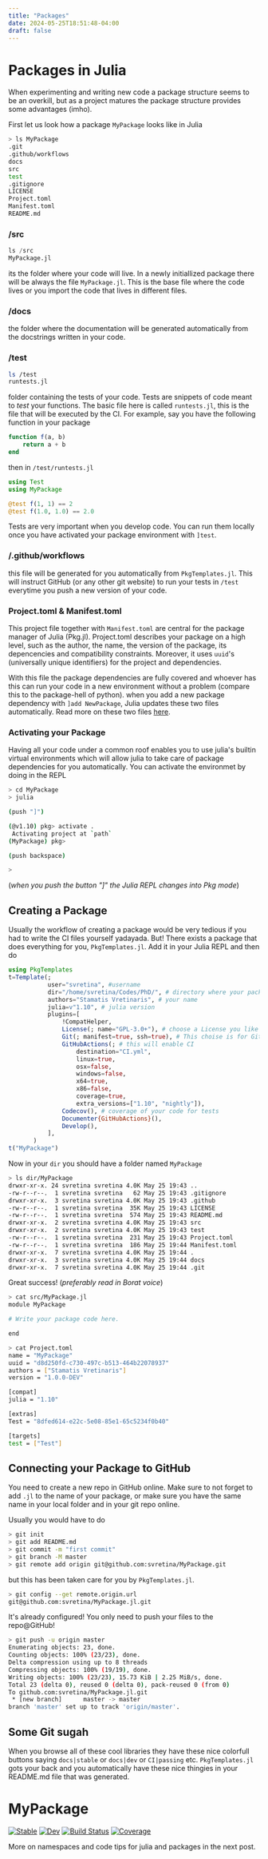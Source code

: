 ```yaml
---
title: "Packages"
date: 2024-05-25T18:51:48-04:00
draft: false
---
```


# Packages in Julia

When experimenting and writing new code a package structure seems to be an overkill, but as a project matures the package structure provides some advantages (imho).

First let us look how a package `MyPackage` looks like in Julia
```sh
> ls MyPackage
.git
.github/workflows
docs
src
test
.gitignore
LICENSE
Project.toml
Manifest.toml
README.md
```
### /src
```julia
ls /src
MyPackage.jl
```
its the folder where your code will live. In a newly initiallized package there will be always the file `MyPackage.jl`. This is the base file where the code lives or you import the code that lives in different files.
### /docs
the folder where the documentation will be generated automatically from the docstrings written in your code.
### /test
```sh
ls /test
runtests.jl
```
folder containing the tests of your code. Tests are snippets of code meant to *test* your functions. The basic file here is called `runtests.jl`, this is the file that will be executed by the CI. 
For example, say you have the following function in your package
```julia
function f(a, b)
    return a + b
end
```
then in `/test/runtests.jl`
```julia
using Test
using MyPackage

@test f(1, 1) == 2
@test f(1.0, 1.0) == 2.0
```
Tests are very important when you develop code. You can run them locally once you have activated your package environment with `]test`.

### /.github/workflows
this file will be generated for you automatically from `PkgTemplates.jl`. This will instruct GitHub (or any other git website) to run your tests in `/test` everytime you push a new version of your code.

### Project.toml & Manifest.toml
This project file together with `Manifest.toml` are central for the package manager of Julia (Pkg.jl). Project.toml describes your package on a high level, such as the author, the name, the version of the package, its depencencies and compatibility constraints. Moreover, it uses `uuid`'s (universally unique identifiers) for the project and dependencies. 

With this file the package dependencies are fully covered and whoever has this can run your code in a new environment without a problem (compare this to the package-hell of python). when you add a new package dependency with `]add NewPackage`, Julia updates these two files automatically.
Read more on these two files [here](https://pkgdocs.julialang.org/v1/toml-files/). 

### Activating your Package
Having all your code under a common roof enables you to use julia's builtin virtual environments which will allow julia to take care of package dependencies for you automatically. You can activate the environmet by doing
in the REPL
```sh
> cd MyPackage
> julia

(push "]")

(@v1.10) pkg> activate .
 Activating project at `path`
(MyPackage) pkg>

(push backspace)

>
```
(*when you push the button "]" the Julia REPL changes into Pkg mode*)
## Creating a Package
Usually the workflow of creating a package would be very tedious if you had to write the CI files yourself yadayada. But! There exists a package that does everything for you, `PkgTemplates.jl`. Add it in your Julia REPL and then do
```julia
using PkgTemplates
t=Template(;
           user="svretina", #username
           dir="/home/svretina/Codes/PhD/", # directory where your package will be
           authors="Stamatis Vretinaris", # your name
           julia=v"1.10", # julia version
           plugins=[
               !CompatHelper,
               License(; name="GPL-3.0+"), # choose a License you like
               Git(; manifest=true, ssh=true), # This choise is for Github
               GitHubActions(; # this will enable CI
                   destination="CI.yml", 
                   linux=true,
                   osx=false,
                   windows=false,
                   x64=true,
                   x86=false,
                   coverage=true,
                   extra_versions=["1.10", "nightly"]),
               Codecov(), # coverage of your code for tests
               Documenter{GitHubActions}(),
               Develop(),
           ],
       )
t("MyPackage")
```
Now in your `dir` you should have a folder named `MyPackage`
```sh
> ls dir/MyPackage
drwxr-xr-x. 24 svretina svretina 4.0K May 25 19:43 ..
-rw-r--r--.  1 svretina svretina   62 May 25 19:43 .gitignore
drwxr-xr-x.  3 svretina svretina 4.0K May 25 19:43 .github
-rw-r--r--.  1 svretina svretina  35K May 25 19:43 LICENSE
-rw-r--r--.  1 svretina svretina  574 May 25 19:43 README.md
drwxr-xr-x.  2 svretina svretina 4.0K May 25 19:43 src
drwxr-xr-x.  2 svretina svretina 4.0K May 25 19:43 test
-rw-r--r--.  1 svretina svretina  231 May 25 19:43 Project.toml
-rw-r--r--.  1 svretina svretina  186 May 25 19:44 Manifest.toml
drwxr-xr-x.  7 svretina svretina 4.0K May 25 19:44 .
drwxr-xr-x.  3 svretina svretina 4.0K May 25 19:44 docs
drwxr-xr-x.  7 svretina svretina 4.0K May 25 19:44 .git
```
Great success! (*preferably read in Borat voice*)

```sh
> cat src/MyPackage.jl
module MyPackage

# Write your package code here.

end

> cat Project.toml
name = "MyPackage"
uuid = "d8d250fd-c730-497c-b513-464b22078937"
authors = ["Stamatis Vretinaris"]
version = "1.0.0-DEV"

[compat]
julia = "1.10"

[extras]
Test = "8dfed614-e22c-5e08-85e1-65c5234f0b40"

[targets]
test = ["Test"]
```



## Connecting your Package to GitHub
You need to create a new repo in GitHub online. Make sure to not forget to add `.jl` to the name of your package, or make sure you have the same name in your local folder and in your git repo online.

Usually you would have to do
```sh
> git init
> git add README.md
> git commit -m "first commit"
> git branch -M master
> git remote add origin git@github.com:svretina/MyPackage.git
```
but this has been taken care for you by `PkgTemplates.jl`. 
```sh 
> git config --get remote.origin.url
git@github.com:svretina/MyPackage.jl.git
```
It's already configured! You only need to push your files to the repo@GitHub!
```sh
> git push -u origin master
Enumerating objects: 23, done.
Counting objects: 100% (23/23), done.
Delta compression using up to 8 threads
Compressing objects: 100% (19/19), done.
Writing objects: 100% (23/23), 15.73 KiB | 2.25 MiB/s, done.
Total 23 (delta 0), reused 0 (delta 0), pack-reused 0 (from 0)
To github.com:svretina/MyPackage.jl.git
 * [new branch]      master -> master
branch 'master' set up to track 'origin/master'.
```

## Some Git sugah
When you browse all of these cool libraries they have these nice colorfull buttons saying `docs|stable` or `docs|dev` or `CI|passing` etc. `PkgTemplates.jl` gots your back and you automatically have these nice thingies in your README.md file that was generated.

# MyPackage

[![Stable](https://img.shields.io/badge/docs-stable-blue.svg)](https://svretina.github.io/MyPackage.jl/stable/)
[![Dev](https://img.shields.io/badge/docs-dev-blue.svg)](https://svretina.github.io/MyPackage.jl/dev/)
[![Build Status](https://github.com/svretina/MyPackage.jl/actions/workflows/CI.yml/badge.svg?branch=master)](https://github.com/svretina/MyPackage.jl/actions/workflows/CI.yml?query=branch%3Amaster)
[![Coverage](https://codecov.io/gh/svretina/MyPackage.jl/branch/master/graph/badge.svg)](https://codecov.io/gh/svretina/MyPackage.jl)

More on namespaces and code tips for julia and packages in the next post.
